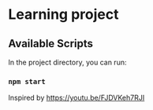 # Learning project

## Available Scripts

In the project directory, you can run:

### `npm start`

Inspired by https://youtu.be/FJDVKeh7RJI
